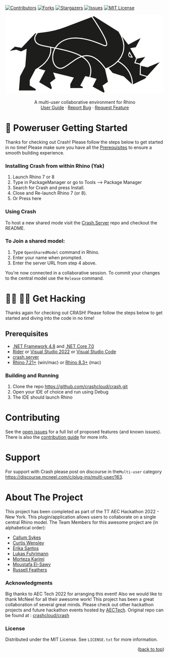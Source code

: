 <a name="readme-top"></a>

<!-- PROJECT SHIELDS -->
[![Contributors][contributors-shield]][contributors-url]
[![Forks][forks-shield]][forks-url]
[![Stargazers][stars-shield]][stars-url]
[![Issues][issues-shield]][issues-url]
[![MIT License][license-shield]][license-url]

<!-- PROJECT LOGO -->

<div align="center">
  <a href="https://github.com/crashcloud/Crash">
    <img src="art\crash-logo.jpg" alt="Logo">
  </a>
  <p align="center">
    A multi-user collaborative environment for Rhino
    <br />
    <a href="http://crsh.cloud">User Guide</A>
    ·
    <a href="https://github.com/crashcloud/Crash/issues">Report Bug</a>
    ·
    <a href="https://github.com/crashcloud/Crash/issues">Request Feature</a>
  </p>
</div>

# :rocket: Poweruser Getting Started

Thanks for checking out Crash! Please follow the steps below to get started in no time! Please make sure you have all the <a href="#prerequisites">Prerequisites</a> to ensure a smooth building experience.

### Installing Crash from within Rhino (Yak)
1. Launch Rhino 7 or 8
2. Type in PackageManager or go to Tools --> Package Manager
3. Search for Crash and press Install.
4. Close and Re-launch Rhino 7 (or 8).
5. Or Press here

### Using Crash

To host a new shared mode visit the [Crash.Server](https://github.com/crashcloud/crash.server) repo and checkout the README.

### To Join a shared model:

1. Type `OpenSharedModel` command in Rhino.
2. Enter your name when prompted.
3. Enter the server URL from step 4 above.

You're now connected in a collaborative session. To commit your changes to the central model use the `Release` command.

# :man_technologist: :woman_technologist: Get Hacking

Thanks again for checking out CRASH! Please follow the steps below to get started and diving into the code in no time!

##  Prerequisites
* [.NET Framework 4.8](https://dotnet.microsoft.com/en-us/download/dotnet-framework/net48) and [.NET Core 7.0](https://dotnet.microsoft.com/en-us/download/dotnet/7.0)
* [Rider](https://www.jetbrains.com/rider/) or [Visual Studio 2022](https://visualstudio.microsoft.com/vs/) or [Visual Studio Code](https://code.visualstudio.com/)
* [crash.server](https://github.com/crashcloud/crash.server)
* [Rhino 7.21+](https://www.rhino3d.com/download/) (win/mac) or [Rhino 8.3+](https://www.rhino3d.com/download/) (mac)


### Building and Running
1. Clone the repo https://github.com/crashcloud/crash.git
2. Open your IDE of choice and run using Debug
3. The IDE should launch Rhino


# Contributing

See the [open issues](https://github.com/crashcloud/Crash/issues) for a full list of proposed features (and known
issues). There is also the [contribution guide](CONTRIBUTING.md) for more info.

# Support
For support with Crash please post  on discourse in the`Multi-user` category https://discourse.mcneel.com/c/plug-ins/multi-user/163. 

# About The Project

This project has been completed as part of the TT AEC Hackathon 2022 - New York. This plugin/application allows users to
collaborate on a single central Rhino model. The Team Members for this awesome project are (in alphabetical order):

* [Callum Sykes](https://www.linkedin.com/in/callumsykes/)
* [Curtis Wensley](https://www.linkedin.com/in/cwensley/)
* [Erika Santos](https://www.linkedin.com/in/erikasantosr/)
* [Lukas Fuhrimann](https://www.linkedin.com/in/lfuhrimann/)
* [Morteza Karimi](https://github.com/karimi)
* [Moustafa El-Sawy](https://www.linkedin.com/in/moustafakelsawy/)
* [Russell Feathers](https://www.linkedin.com/in/russell-feathers/)

### Acknowledgments

Big thanks to AEC Tech 2022 for arranging this event! Also we would like to thank McNeel for all their awesome work!
This project has been a great collaboration of several great minds. Please check out other hackathon projects and future
hackathon events hosted by [AECTech](https://www.aectech.us/). Original repo can be found
at : [crashcloud/crash](https://github.com/crashcloud/crash)

### License

Distributed under the MIT License. See `LICENSE.txt` for more information.

<p align="right">(<a href="#readme-top">back to top</a>)</p>

<!-- MARKDOWN LINKS & IMAGES -->
<!-- https://www.markdownguide.org/basic-syntax/#reference-style-links -->

[contributors-shield]: https://img.shields.io/github/contributors/crashcloud/Crash.svg?style=for-the-badge

[contributors-url]: https://github.com/crashcloud/Crash/graphs/contributors

[forks-shield]: https://img.shields.io/github/forks/crashcloud/Crash.svg?style=for-the-badge

[forks-url]: https://github.com/crashcloud/Crash/network/members

[stars-shield]: https://img.shields.io/github/stars/crashcloud/Crash.svg?style=for-the-badge

[stars-url]: https://github.com/crashcloud/Crash/stargazers

[issues-shield]: https://img.shields.io/github/issues/crashcloud/Crash.svg?style=for-the-badge

[issues-url]: https://github.com/crashcloud/Crash/issues

[license-shield]: https://img.shields.io/github/license/crashcloud/Crash.svg?style=for-the-badge

[license-url]: https://github.com/crashcloud/Crash/blob/master/LICENSE.txt

[product-screenshot]: images/screenshot.png
